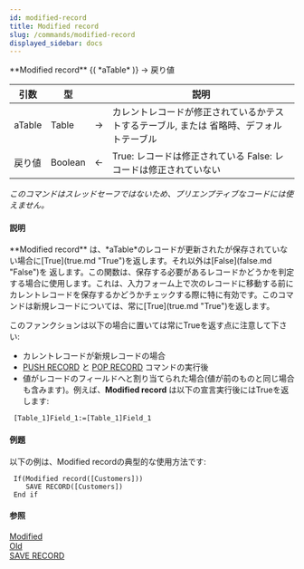 ```yaml
---
id: modified-record
title: Modified record
slug: /commands/modified-record
displayed_sidebar: docs
---
```


<!--REF #_command_.Modified record.Syntax-->**Modified record** {( *aTable* )} -> 戻り値<!-- END REF-->
<!--REF #_command_.Modified record.Params-->
| 引数 | 型 |  | 説明 |
| --- | --- | --- | --- |
| aTable | Table | &#8594;  | カレントレコードが修正されているかテストするテーブル, または 省略時、デフォルトテーブル |
| 戻り値 | Boolean | &#8592; | True: レコードは修正されている False: レコードは修正されていない |

<!-- END REF-->

*このコマンドはスレッドセーフではないため、プリエンプティブなコードには使えません。*


#### 説明 

<!--REF #_command_.Modified record.Summary-->**Modified record** は、*aTable*のレコードが更新されたが保存されていない場合に[True](true.md "True")を返します。<!-- END REF-->それ以外は[False](false.md "False")を 返します。この関数は、保存する必要があるレコードかどうかを判定する場合に使用します。これは、入力フォーム上で次のレコードに移動する前にカレントレコードを保存するかどうかチェックする際に特に有効です。このコマンドは新規レコードについては、常に[True](true.md "True")を返します。

このファンクションは以下の場合に置いては常にTrueを返す点に注意して下さい:

* カレントレコードが新規レコードの場合
* [PUSH RECORD](push-record.md) と [POP RECORD](pop-record.md) コマンドの実行後
* 値がレコードのフィールドへと割り当てられた場合(値が前のものと同じ場合も含みます)。例えば、**Modified record** は以下の宣言実行後にはTrueを返します:  
```4d  
 [Table_1]Field_1:=[Table_1]Field_1  
```

#### 例題 

以下の例は、Modified recordの典型的な使用方法です:

```4d
 If(Modified record([Customers]))
    SAVE RECORD([Customers])
 End if
```

#### 参照 

[Modified](modified.md)  
[Old](old.md)  
[SAVE RECORD](save-record.md)  